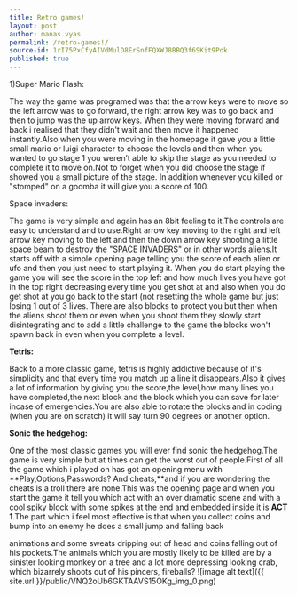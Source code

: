 ```yaml
---
title: Retro games!
layout: post
author: manas.vyas
permalink: /retro-games!/
source-id: 1rI75PxCfyAIVdMulD8ErSnfFQXWJ8BBQ3f6SKit9Pok
published: true
---
```

1)Super Mario Flash: 

The way the game was programed was that the arrow keys were to move so the left arrow was to go forward, the right arrow key was to go back and then to jump was the up arrow keys. When they were moving forward and back i realised that they didn't wait and then move it happened instantly.Also when you were moving in the homepage it gave you a little small mario or luigi character to choose the levels and then when you wanted to go stage 1 you weren’t able to skip the stage as you needed to complete it to move on.Not to forget when you did choose the stage if showed you a small picture of the stage. In addition whenever you killed or "stomped" on a goomba it will give you a score of 100.

Space invaders: 

The game is very simple and again has an 8bit feeling to it.The controls are easy to understand and to use.Right arrow key moving to the right and left arrow key moving to the left and then the down arrow key shooting a little space beam to destroy the "SPACE INVADERS" or in other words aliens.It starts off with a simple opening page telling you the score of each alien or ufo and then you just need to start playing it. When you do start playing the game you will see the score in the top left and how much lives you have got in the top right decreasing every time you get shot at and also when you do get shot at you go back to the start (not resetting the whole game but just losing 1 out of 3 lives. There are also blocks to protect you but then when the aliens shoot them or even when you shoot them they slowly start disintegrating and to add a little challenge to the game the blocks won't spawn back in even when you complete a level.

**Tetris:**

Back to a more classic game, tetris is highly addictive because of it's simplicity and that every time you match up a line it disappears.Also it gives a lot of information by giving you the score,the level,how many lines you have completed,the next block and the block which you can save for later incase of emergencies.You are also able to rotate the blocks and in coding (when you are on scratch) it will say turn 90 degrees or another option.

**Sonic the hedgehog:**

One of the most classic games you will ever find sonic the hedgehog.The game is very simple but at times can get the worst out of people.First of all the game which i played on has got an opening menu with **Play,Options,Passwords? And cheats,**and if you are wondering the cheats is a troll there are none.This was the opening page and when you start the game it tell you which act with an over dramatic scene and with a cool spiky block with some spikes at the end and embedded inside it is **ACT 1**.The part which i feel most effective is that when you collect coins and bump into an enemy he does a small jump and falling back 

animations and some sweats dripping out of head and coins falling out of his pockets.The animals which you are mostly likely to be killed are by a sinister looking monkey on a tree and a lot more depressing looking crab, which bizarrely shoots out of his pincers, fireballs?  ![image alt text]({{ site.url }}/public/VNQ2oUb6GKTAAVS15OKg_img_0.png)

